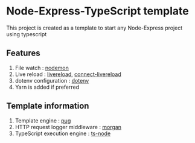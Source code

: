 # Node-Express-TypeScript template

This project is created as a template to start any Node-Express project using typescript

## Features

1. File watch : [nodemon](https://www.npmjs.com/package/nodemon)
2. Live
   reload : [livereload](https://www.npmjs.com/package/livereload), [connect-livereload](https://www.npmjs.com/package/connect-livereload)
3. dotenv configuration : [dotenv](https://www.npmjs.com/package/dotenv)
4. Yarn is added if preferred

## Template information

1. Template engine : [pug](https://www.npmjs.com/package/pug)
2. HTTP request logger middleware : [morgan](https://www.npmjs.com/package/morgan)
3. TypeScript execution engine : [ts-node](https://www.npmjs.com/package/ts-node)

